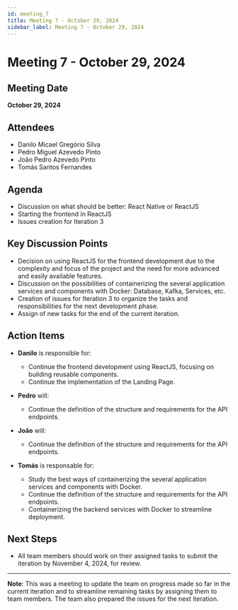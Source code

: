 ```yaml
---
id: meeting_7
title: Meeting 7 - October 29, 2024
sidebar_label: Meeting 7 - October 29, 2024
---
```


# Meeting 7 - October 29, 2024

## Meeting Date
**October 29, 2024**

## Attendees
- Danilo Micael Gregório Silva
- Pedro Miguel Azevedo Pinto
- João Pedro Azevedo Pinto
- Tomás Santos Fernandes

## Agenda
- Discussion on what should be better: React Native or ReactJS
- Starting the frontend in ReactJS
- Issues creation for Iteration 3

## Key Discussion Points
- Decision on using ReactJS for the frontend development due to the complexity and focus of the project and the need for more advanced and easily available features.
- Discussion on the possibilities of containerizing the several application services and components with Docker: Database, Kafka, Services, etc.
- Creation of issues for Iteration 3 to organize the tasks and responsibilities for the next development phase.
- Assign of new tasks for the end of the current iteration.

## Action Items
- **Danilo** is responsible for: 
  - Continue the frontend development using ReactJS, focusing on building reusable components.
  - Continue the implementation of the Landing Page.

- **Pedro** will:
  - Continue the definition of the structure and requirements for the API endpoints.

- **João** will: 
  - Continue the definition of the structure and requirements for the API endpoints.

- **Tomás** is responsable for: 
  - Study the best ways of containerizing the several application services and components with Docker.
  - Continue the definition of the structure and requirements for the API endpoints.
  - Containerizing the backend services with Docker to streamline deployment.


## Next Steps
  - All team members should work on their assigned tasks to submit the iteration by November 4, 2024, for review.

---

**Note**: This was a meeting to update the team on progress made so far in the current iteration and to streamline remaining tasks by assigning them to team members. The team also prepared the issues for the next iteration.
